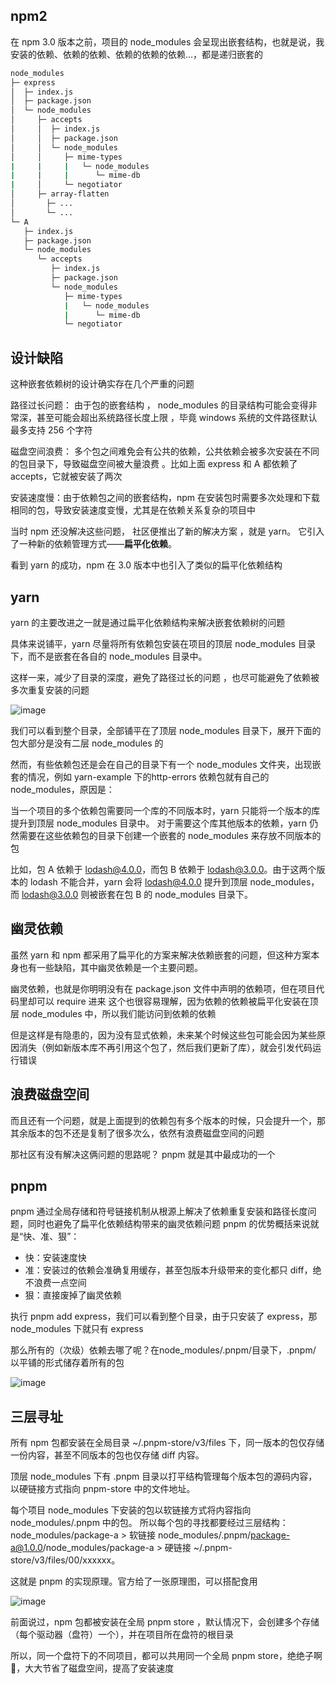 ## npm2

在 npm 3.0 版本之前，项目的 node_modules 会呈现出嵌套结构，也就是说，我安装的依赖、依赖的依赖、依赖的依赖的依赖...，都是递归嵌套的

```bash
node_modules
├─ express
│  ├─ index.js
│  ├─ package.json
│  └─ node_modules
│     ├─ accepts
│     │  ├─ index.js
│     │  ├─ package.json
│     │  └─ node_modules
│     │     ├─ mime-types
|     |     |   └─ node_modules
|     |     |      └─ mime-db
|     │     └─ negotiator
│     ├─ array-flatten
│ 		├─ ...
│  		└─ ...
└─ A
   ├─ index.js
   ├─ package.json
   └─ node_modules
      └─ accepts
         ├─ index.js
         ├─ package.json
         └─ node_modules
            ├─ mime-types
            |   └─ node_modules
            |      └─ mime-db
            └─ negotiator
```

## 设计缺陷

这种嵌套依赖树的设计确实存在几个严重的问题

路径过长问题： 由于包的嵌套结构 ， node_modules 的目录结构可能会变得非常深，甚至可能会超出系统路径长度上限 ，毕竟 windows 系统的文件路径默认最多支持 256 个字符

磁盘空间浪费： 多个包之间难免会有公共的依赖，公共依赖会被多次安装在不同的包目录下，导致磁盘空间被大量浪费 。比如上面 express 和 A 都依赖了 accepts，它就被安装了两次

安装速度慢：由于依赖包之间的嵌套结构，npm 在安装包时需要多次处理和下载相同的包，导致安装速度变慢，尤其是在依赖关系复杂的项目中

当时 npm 还没解决这些问题， 社区便推出了新的解决方案 ，就是 yarn。 它引入了一种新的依赖管理方式——**扁平化依赖**。

看到 yarn 的成功，npm 在 3.0 版本中也引入了类似的扁平化依赖结构

## yarn

yarn 的主要改进之一就是通过扁平化依赖结构来解决嵌套依赖树的问题

具体来说铺平，yarn 尽量将所有依赖包安装在项目的顶层 node_modules 目录下，而不是嵌套在各自的 node_modules 目录中。

这样一来，减少了目录的深度，避免了路径过长的问题 ，也尽可能避免了依赖被多次重复安装的问题

![image](https://github.com/user-attachments/assets/378d1d5e-55b8-4b9b-bfc4-6461127c699c)

我们可以看到整个目录，全部铺平在了顶层 node_modules 目录下，展开下面的包大部分是没有二层 node_modules 的

然而，有些依赖包还是会在自己的目录下有一个 node_modules 文件夹，出现嵌套的情况，例如 yarn-example 下的http-errors 依赖包就有自己的 node_modules，原因是：

当一个项目的多个依赖包需要同一个库的不同版本时，yarn 只能将一个版本的库提升到顶层 node_modules 目录中。 对于需要这个库其他版本的依赖，yarn 仍然需要在这些依赖包的目录下创建一个嵌套的 node_modules 来存放不同版本的包

比如，包 A 依赖于 lodash@4.0.0，而包 B 依赖于 lodash@3.0.0。由于这两个版本的 lodash 不能合并，yarn 会将 lodash@4.0.0 提升到顶层 node_modules，而 lodash@3.0.0 则被嵌套在包 B 的 node_modules 目录下。


## 幽灵依赖

虽然 yarn 和 npm 都采用了扁平化的方案来解决依赖嵌套的问题，但这种方案本身也有一些缺陷，其中幽灵依赖是一个主要问题。

幽灵依赖，也就是你明明没有在 package.json 文件中声明的依赖项，但在项目代码里却可以 require 进来 这个也很容易理解，因为依赖的依赖被扁平化安装在顶层 node_modules 中，所以我们能访问到依赖的依赖

但是这样是有隐患的，因为没有显式依赖，未来某个时候这些包可能会因为某些原因消失（例如新版本库不再引用这个包了，然后我们更新了库），就会引发代码运行错误

## 浪费磁盘空间

而且还有一个问题，就是上面提到的依赖包有多个版本的时候，只会提升一个，那其余版本的包不还是复制了很多次么，依然有浪费磁盘空间的问题

那社区有没有解决这俩问题的思路呢？ pnpm 就是其中最成功的一个

## pnpm

pnpm 通过全局存储和符号链接机制从根源上解决了依赖重复安装和路径长度问题，同时也避免了扁平化依赖结构带来的幽灵依赖问题 pnpm 的优势概括来说就是“快、准、狠”：

+ 快：安装速度快
+ 准：安装过的依赖会准确复用缓存，甚至包版本升级带来的变化都只 diff，绝不浪费一点空间
+ 狠：直接废掉了幽灵依赖

执行 pnpm add express，我们可以看到整个目录，由于只安装了 express，那 node_modules 下就只有 express

那么所有的（次级）依赖去哪了呢？在node_modules/.pnpm/目录下，.pnpm/ 以平铺的形式储存着所有的包

![image](https://github.com/user-attachments/assets/d30a2b99-9ca7-4949-aa0f-da2e05f94712)

## 三层寻址

所有 npm 包都安装在全局目录 ~/.pnpm-store/v3/files 下，同一版本的包仅存储一份内容，甚至不同版本的包也仅存储 diff 内容。

顶层 node_modules 下有 .pnpm 目录以打平结构管理每个版本包的源码内容，以硬链接方式指向 pnpm-store 中的文件地址。

每个项目 node_modules 下安装的包以软链接方式将内容指向 node_modules/.pnpm 中的包。 所以每个包的寻找都要经过三层结构：node_modules/package-a > 软链接 node_modules/.pnpm/package-a@1.0.0/node_modules/package-a > 硬链接 ~/.pnpm-store/v3/files/00/xxxxxx。

这就是 pnpm 的实现原理。官方给了一张原理图，可以搭配食用

![image](https://github.com/user-attachments/assets/3be88e8c-1eb3-4f9a-a904-c9958adc8387)

前面说过，npm 包都被安装在全局 pnpm store ，默认情况下，会创建多个存储（每个驱动器（盘符）一个），并在项目所在盘符的根目录

所以，同一个盘符下的不同项目，都可以共用同一个全局 pnpm store，绝绝子啊 👏，大大节省了磁盘空间，提高了安装速度
